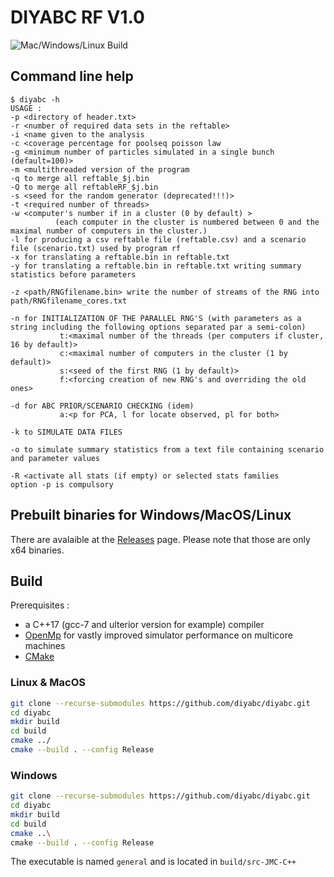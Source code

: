 # DIYABC RF V1.0

![Mac/Windows/Linux Build](https://github.com/diyabc/diyabc/workflows/diyabc-build/badge.svg)

## Command line help
```plain
$ diyabc -h
USAGE :
-p <directory of header.txt>
-r <number of required data sets in the reftable>
-i <name given to the analysis
-c <coverage percentage for poolseq poisson law
-g <minimum number of particles simulated in a single bunch (default=100)>
-m <multithreaded version of the program
-q to merge all reftable_$j.bin 
-Q to merge all reftableRF_$j.bin 
-s <seed for the random generator (deprecated!!!)>
-t <required number of threads>
-w <computer's number if in a cluster (0 by default) >
          (each computer in the cluster is numbered between 0 and the maximal number of computers in the cluster.)
-l for producing a csv reftable file (reftable.csv) and a scenario file (scenario.txt) used by program rf
-x for translating a reftable.bin in reftable.txt
-y for translating a reftable.bin in reftable.txt writing summary statistics before parameters

-z <path/RNGfilename.bin> write the number of streams of the RNG into path/RNGfilename_cores.txt

-n for INITIALIZATION OF THE PARALLEL RNG'S (with parameters as a string including the following options separated par a semi-colon)
           t:<maximal number of the threads (per computers if cluster, 16 by default)>
           c:<maximal number of computers in the cluster (1 by default)>
           s:<seed of the first RNG (1 by default)>
           f:<forcing creation of new RNG's and overriding the old ones>

-d for ABC PRIOR/SCENARIO CHECKING (idem)
           a:<p for PCA, l for locate observed, pl for both>

-k to SIMULATE DATA FILES

-o to simulate summary statistics from a text file containing scenario and parameter values

-R <activate all stats (if empty) or selected stats families
option -p is compulsory
```

## Prebuilt binaries for Windows/MacOS/Linux

There are avalaible at the [Releases](../../releases) page.
Please note that those are only x64 binaries. 

## Build

Prerequisites : 

- a C++17 (gcc-7 and ulterior version for example) compiler
- [OpenMp](https://en.wikipedia.org/wiki/OpenMP) for vastly improved simulator performance on multicore machines
- [CMake](https://cmake.org/)
  
### Linux & MacOS
```sh
git clone --recurse-submodules https://github.com/diyabc/diyabc.git
cd diyabc
mkdir build
cd build
cmake ../
cmake --build . --config Release
```

### Windows
```sh
git clone --recurse-submodules https://github.com/diyabc/diyabc.git
cd diyabc
mkdir build
cd build
cmake ..\
cmake --build . --config Release
```

The executable is named `general` and is located in `build/src-JMC-C++`

